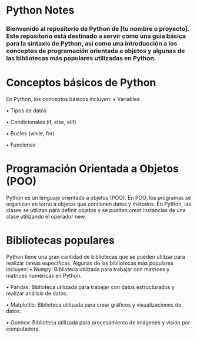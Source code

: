 # Python Notes
### Bienvenido al repositorio de Python de [tu nombre o proyecto]. Este repositorio está destinado a servir como una guía básica para la sintaxis de Python, así como una introducción a los conceptos de programación orientada a objetos y algunas de las bibliotecas más populares utilizadas en Python.

# Conceptos básicos de Python
En Python, los conceptos básicos incluyen:
• Variables

• Tipos de datos

• Condicionales (if, else, elif)

• Bucles (while, for)

• Funciones

# Programación Orientada a Objetos (POO)
Python es un lenguaje orientado a objetos (POO). En POO, los programas se organizan en torno a objetos que contienen datos y métodos. En Python, las clases se utilizan para definir objetos y se pueden crear instancias de una clase utilizando el operador new.

# Bibliotecas populares
Python tiene una gran cantidad de bibliotecas que se pueden utilizar para realizar tareas específicas. Algunas de las bibliotecas más populares incluyen:
• Numpy: Biblioteca utilizada para trabajar con matrices y matrices numéricas en Python.

• Pandas: Biblioteca utilizada para trabajar con datos estructurados y realizar análisis de datos.

• Matplotlib: Biblioteca utilizada para crear gráficos y visualizaciones de datos.

• Opencv: Biblioteca utilizada para procesamiento de imágenes y visión por computadora.


